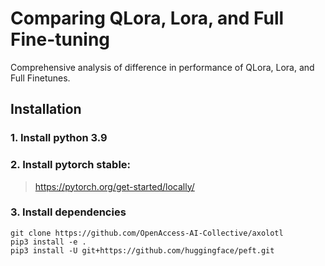 # Comparing QLora, Lora, and Full Fine-tuning 
Comprehensive analysis of difference in performance of QLora, Lora, and Full Finetunes. 

## Installation
### 1. Install python 3.9
### 2. Install pytorch stable:
>https://pytorch.org/get-started/locally/
### 3. Install dependencies
```
git clone https://github.com/OpenAccess-AI-Collective/axolotl
pip3 install -e .
pip3 install -U git+https://github.com/huggingface/peft.git
```
